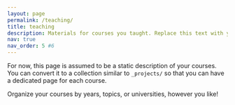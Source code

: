 ```yaml
---
layout: page
permalink: /teaching/
title: teaching
description: Materials for courses you taught. Replace this text with your description.
nav: true
nav_order: 5 #6
---
```


For now, this page is assumed to be a static description of your courses. You can convert it to a collection similar to `_projects/` so that you can have a dedicated page for each course.

Organize your courses by years, topics, or universities, however you like!
